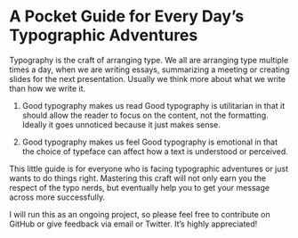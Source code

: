 A Pocket Guide for Every Day’s Typographic Adventures
===============

Typography is the craft of arranging type. We all are arranging type multiple times a day, when we are writing essays, summarizing a meeting or creating slides for the next presentation. Usually we think more about what we write than how we write it.

1. Good typography makes us read
Good typography is utilitarian in that it should allow the reader to focus on the content, not the formatting. Ideally it goes unnoticed because it just makes sense.

2. Good typography makes us feel
Good typography is emotional in that the choice of typeface can affect how a text is understood or perceived.

This little guide is for everyone who is facing typographic adventures or just wants to do things right. Mastering this craft will not only earn you the respect of the typo nerds, but eventually help you to get your message across more successfully.

I will run this as an ongoing project, so please feel free to contribute on GitHub or give feedback via email or Twitter. It’s highly appreciated!

